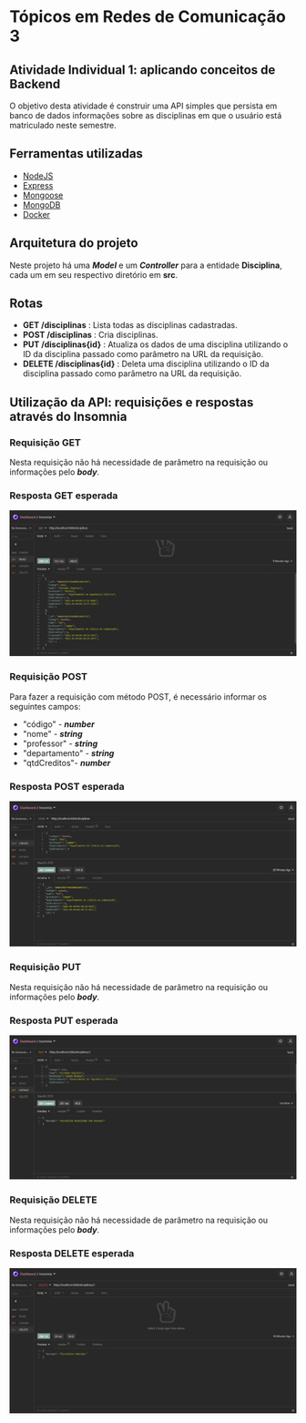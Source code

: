 # Tópicos em Redes de Comunicação 3

## Atividade Individual 1: aplicando conceitos de Backend
O objetivo desta atividade é construir uma API simples que persista em banco de dados informações sobre as disciplinas em que o usuário está matriculado neste semestre.

## Ferramentas utilizadas
- [NodeJS](https://nodejs.org/en/download/)
- [Express](http://expressjs.com/en/starter/installing.html)
- [Mongoose](https://mongoosejs.com/docs/)
- [MongoDB](https://hub.docker.com/_/mongo/)
- [Docker](https://docs.docker.com/get-docker/)  

## Arquitetura do projeto
Neste projeto há uma ***Model*** e um ***Controller*** para a entidade **Disciplina**, cada um em seu respectivo diretório em **src**.

## Rotas
- **GET /disciplinas** : Lista todas as disciplinas cadastradas.
- **POST /disciplinas** : Cria disciplinas.
- **PUT /disciplinas{id}** : Atualiza os dados de uma disciplina utilizando o ID da disciplina passado como parâmetro na URL da requisição.
- **DELETE /disciplinas{id}** : Deleta uma disciplina utilizando o ID da disciplina passado como parâmetro na URL da requisição.  

## Utilização da API: requisições e respostas através do Insomnia
### Requisição GET
Nesta requisição não há necessidade de parâmetro na requisição ou informações pelo ***body***.
### Resposta GET esperada
![Exemplo de requisição:](./src/assets/images/get_response.png)
### Requisição POST
Para fazer a requisição com método POST, é necessário informar os seguintes campos:
- "código" - ***number***
- "nome" - ***string***
- "professor" - ***string***
- "departamento" - ***string***
- "qtdCreditos"- ***number***
### Resposta POST esperada
![Exemplo de requisição:](./src/assets/images/post_response.png)
### Requisição PUT
Nesta requisição não há necessidade de parâmetro na requisição ou informações pelo ***body***.
### Resposta PUT esperada
![Exemplo de requisição:](./src/assets/images/put_response.png)
### Requisição DELETE
Nesta requisição não há necessidade de parâmetro na requisição ou informações pelo ***body***.
### Resposta DELETE esperada
![Exemplo de requisição:](./src/assets/images/delete_response.png)
